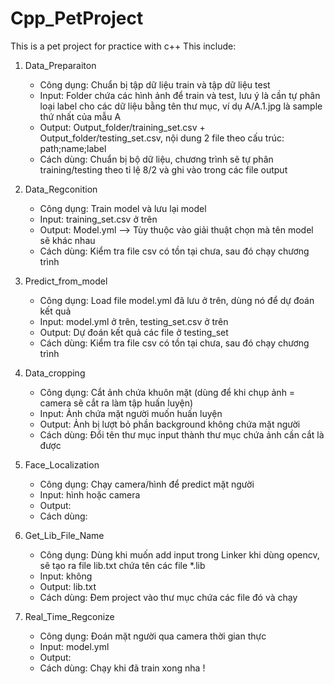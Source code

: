 # Cpp_PetProject
This is a pet project for practice with c++
This include:
1. Data_Preparaiton 
    - Công dụng: Chuẩn bị tập dữ liệu train và tập dữ liệu test
    - Input: Folder chứa các hình ảnh để train và test, lưu ý là cần tự phân loại label cho các dữ liệu bằng tên thư mục, ví dụ A/A.1.jpg là sample thứ nhất của mẫu A
    - Output: Output_folder/training_set.csv + Output_folder/testing_set.csv, nội dung 2 file theo cấu trúc: path;name;label
    - Cách dùng: Chuẩn bị bộ dữ liệu, chương trình sẽ tự phân training/testing theo tỉ lệ 8/2 và ghi vào trong các file output

2. Data_Regconition 
    - Công dụng: Train model và lưu lại model
    - Input: training_set.csv ở trên
    - Output: Model.yml --> Tùy thuộc vào giải thuật chọn mà tên model sẽ khác nhau
    - Cách dùng: Kiểm tra file csv có tồn tại chưa, sau đó chạy chương trình

3. Predict_from_model
    - Công dụng: Load file model.yml đã lưu ở trên, dùng nó để dự đoán kết quả
    - Input: model.yml ở trên, testing_set.csv ở trên
    - Output: Dự đoán kết quả các file ở testing_set
    - Cách dùng: Kiểm tra file csv có tồn tại chưa, sau đó chạy chương trình

4. Data_cropping
    - Công dụng: Cắt ảnh chứa khuôn mặt (dùng để khi chụp ảnh = camera sẽ cắt ra làm tập huấn luyện)
    - Input: Ảnh chứa mặt người muốn huấn luyện
    - Output: Ảnh bị lượt bỏ phần background không chứa mặt người
    - Cách dùng: Đổi tên thư mục input thành thư mục chứa ảnh cần cắt là được

5. Face_Localization
    - Công dụng: Chạy camera/hình để predict mặt người
    - Input: hình hoặc camera
    - Output: 
    - Cách dùng:

6. Get_Lib_File_Name
    - Công dụng: Dùng khi muốn add input trong Linker khi dùng opencv, sẽ tạo ra file lib.txt chứa tên các file *.lib
    - Input: không
    - Output: lib.txt
    - Cách dùng: Đem project vào thư mục chứa các file đó và chạy

7. Real_Time_Regconize
    - Công dụng: Đoán mặt người qua camera thời gian thực
    - Input: model.yml
    - Output:
    - Cách dùng: Chạy khi đã train xong nha !

